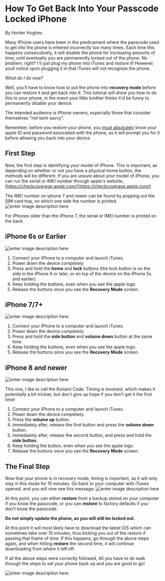 ﻿
# How To Get Back Into Your Passcode Locked iPhone

By Hunter Hughes

Many iPhone users have been in the predicament where the passcode used to get into the phone is entered incorrectly too many times. Each time this happens consecutively, it will disable the phone for increasing amounts of time, until eventually you are permanently locked out of the phone. No problem, right? I'll just plug my phone into iTunes and restore it! However, youll notice upon plugging it in that iTunes will not recognize the phone.

*What do I do now?*

Well, you'll have to know how to put the phone into  **recovery mode**  before you can restore it and get back into it. This tutorial will show you how to do this to your phone, in the event your little brother thinks it'd be funny to permanently disable your device.

The intended audience is iPhone owners, especially those that consider themselves "not tech savvy".

Remember, before you restore your phone, you <u>must absolutely</u> know your apple ID and password associated with the phone, as it will prompt you for it before allowing you back into your device.


## First Step

Now, the first step is identifying your model of iPhone. This is important, as depending on whether or not you have a physical home button, the methods will be different. If you are unsure about your model of iPhone, you can run the serial or IMEI number through apple's website,  [https://checkcoverage.apple.com/](https://checkcoverage.apple.com/)

The IMEI number on iphone 7 and newer can be found by popping out the SIM card tray, on which one side the number is printed.
![enter image description here](https://drfone.wondershare.com/images/article/2016/10/14768821339544.jpg)

For iPhones older than the iPhone 7, the serial or IMEI number is printed on the back.



## iPhone 6s or Earlier

![enter image description here](https://support.apple.com/library/APPLE/APPLECARE_ALLGEOS/SP726/SP726-iphone6s-rosegold-select-2015.png)

1.  Connect your iPhone to a computer and launch iTunes.
2.  Power down the device *completely.*
3.  Press and hold the <b>home</b> and <b>lock</b> buttons (the lock button is on the side in the iPhone 6 or later, or on top of the device on the iPhone 5s and earlier).
4.  Keep holding the buttons, even when you see the apple logo.
5.  Release the buttons once you see the <b>Recovery Mode</b> screen.

## iPhone 7/7+

![enter image description here](https://store.storeimages.cdn-apple.com/4982/as-images.apple.com/is/image/AppleInc/aos/published/images/i/ph/iphone7/gold/iphone7-gold-select-2016?wid=940&hei=1112&fmt=png-alpha&qlt=80&.v=1550795420199)

1.  Connect your iPhone to a computer and launch iTunes.
2.  Power down the device *completely.*
3.  Press and hold the <b>side button</b> and <b>volume down</b> button at the same time.
4.  Keep holding the buttons, even when you see the apple logo.
5.  Release the buttons once you see the <strong>Recovery Mode</strong> screen.

## iPhone 8 and newer

![enter image description here](https://store.storeimages.cdn-apple.com/4982/as-images.apple.com/is/iphone-xr-white-select-201809?wid=940&hei=1112&fmt=png-alpha&qlt=80&.v=1551226036668)

This one, I like to call the Konami Code. Timing is involved, which makes it *potentially* a bit trickier, but don't give up hope if you don't get it the first time!

1.  Connect your iPhone to a computer and launch iTunes.
2.  Power down the device *completely.*
3.  Press the **volume up** button.
4.  immediately after, release the first button and press the **volume down** button.
5.  immediately after, release the second button, and press and hold the **side button.**
6.  Keep holding the button, even when you see the apple logo.
7.  Release the buttons once you see the <b>Recovery Mode</b> screen.

## The Final Step
Now that your phone is in recovery mode, timing is important, as it will only stay in this mode for 15 minutes. 
Go back to your computer with iTunes opened, and you will now see this message:
![enter image description here](https://i.pinimg.com/originals/a7/bb/06/a7bb06e3e3a1b63f2eb6355bdc89d9be.png)

At this point, you can either **restore** from a backup stored on your computer if you know the passcode, or you can **restore** to factory defaults if you don't know the passcode.

**Do not simply update the phone, as you will still be locked out.**

At this point it will most likely have to download the latest iOS which can sometimes take over 15 minutes, thus kicking you out of the restore if passing that frame of time. If this happens, go through the above steps again, and when hitting **restore** the second time, it will continue downloading from where it left off.

If all the above steps were correctly followed, All you have to do walk through the steps to set your phone back up and you are good to go!

![enter image description here](https://cydia-app.com/wp-content/uploads/2019/03/ios_hello_screen.png)


